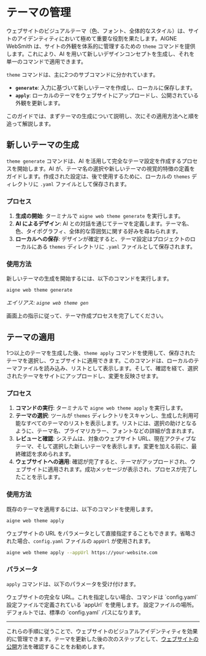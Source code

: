 # テーマの管理

ウェブサイトのビジュアルテーマ（色、フォント、全体的なスタイル）は、サイトのアイデンティティにおいて極めて重要な役割を果たします。AIGNE WebSmith は、サイトの外観を体系的に管理するための `theme` コマンドを提供します。これにより、AI を用いて新しいデザインコンセプトを生成し、それを単一のコマンドで適用できます。

`theme` コマンドは、主に2つのサブコマンドに分かれています。
*   **`generate`**: 入力に基づいて新しいテーマを作成し、ローカルに保存します。
*   **`apply`**: ローカルのテーマをウェブサイトにアップロードし、公開されている外観を更新します。

このガイドでは、まずテーマの生成について説明し、次にその適用方法へと順を追って解説します。

## 新しいテーマの生成

`theme generate` コマンドは、AI を活用して完全なテーマ設定を作成するプロセスを開始します。AI が、テーマ名の選択や新しいテーマの視覚的特徴の定義をガイドします。作成された設定は、後で使用するために、ローカルの `themes` ディレクトリに `.yaml` ファイルとして保存されます。

### プロセス

1.  **生成の開始**: ターミナルで `aigne web theme generate` を実行します。
2.  **AI によるデザイン**: AI との対話を通じてテーマを定義します。テーマ名、色、タイポグラフィ、全体的な雰囲気に関する好みを尋ねられます。
3.  **ローカルへの保存**: デザインが確定すると、テーマ設定はプロジェクトのローカルにある `themes` ディレクトリに `.yaml` ファイルとして保存されます。

### 使用方法

新しいテーマの生成を開始するには、以下のコマンドを実行します。

```sh
aigne web theme generate
```
*エイリアス: `aigne web theme gen`*

画面上の指示に従って、テーマ作成プロセスを完了してください。

## テーマの適用

1つ以上のテーマを生成した後、`theme apply` コマンドを使用して、保存されたテーマを選択し、ウェブサイトに適用できます。このコマンドは、ローカルのテーマファイルを読み込み、リストとして表示します。そして、確認を経て、選択されたテーマをサイトにアップロードし、変更を反映させます。

### プロセス

1.  **コマンドの実行**: ターミナルで `aigne web theme apply` を実行します。
2.  **テーマの選択**: ツールが `themes` ディレクトリをスキャンし、生成した利用可能なすべてのテーマのリストを表示します。リストには、選択の助けとなるように、テーマ名、プライマリカラー、フォントなどの詳細が含まれます。
3.  **レビューと確認**: システムは、対象のウェブサイト URL、現在アクティブなテーマ、そして選択した新しいテーマを表示します。変更を加える前に、最終確認を求められます。
4.  **ウェブサイトへの適用**: 確認が完了すると、テーマがアップロードされ、ウェブサイトに適用されます。成功メッセージが表示され、プロセスが完了したことを示します。

### 使用方法

既存のテーマを適用するには、以下のコマンドを使用します。

```sh
aigne web theme apply
```

ウェブサイトの URL をパラメータとして直接指定することもできます。省略された場合、`config.yaml` ファイルの `appUrl` が使用されます。

```sh
aigne web theme apply --appUrl https://your-website.com
```

### パラメータ

`apply` コマンドは、以下のパラメータを受け付けます。

<x-field-group>
  <x-field data-name="appUrl" data-type="string" data-required="false">
    <x-field-desc markdown>ウェブサイトの完全な URL。これを指定しない場合、コマンドは `config.yaml` 設定ファイルで定義されている `appUrl` を使用します。</x-field-desc>
  </x-field>
  <x-field data-name="config" data-type="string" data-required="false">
    <x-field-desc markdown>設定ファイルの場所。デフォルトでは、標準の `config.yaml` パスになります。</x-field-desc>
  </x-field>
</x-field-group>

---

これらの手順に従うことで、ウェブサイトのビジュアルアイデンティティを効果的に管理できます。テーマを更新した後の次のステップとして、[ウェブサイトの公開](./core-tasks-publishing-your-website.md)方法を確認することをお勧めします。
